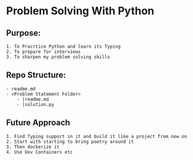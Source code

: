 # Problem Solving With Python

## Purpose:

    1. To Pracrtice Python and learn its Typing
    2. To prepare for interviews
    3. To sharpen my problem solving skills

## Repo Structure:

    - readme.md
    - <Problem Statement Folder>
        - |readme.md
        - |solution.py

## Future Approach

    1. Find Typing support in it and build it like a project from now on
    2. Start with starting to bring poetry around it
    3. Then dockerize it
    4. Use Dev Containers etc

